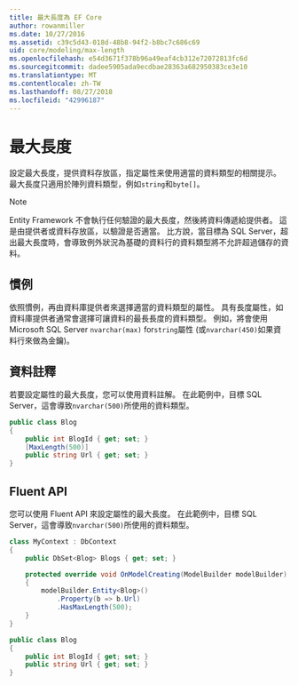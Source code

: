 ```yaml
---
title: 最大長度為 EF Core
author: rowanmiller
ms.date: 10/27/2016
ms.assetid: c39c5d43-018d-48b8-94f2-b8bc7c686c69
uid: core/modeling/max-length
ms.openlocfilehash: e54d3671f378b96a49eaf4cb312e72072813fc6d
ms.sourcegitcommit: dadee5905ada9ecdbae28363a682950383ce3e10
ms.translationtype: MT
ms.contentlocale: zh-TW
ms.lasthandoff: 08/27/2018
ms.locfileid: "42996187"
---
```

# <a name="maximum-length"></a>最大長度

設定最大長度，提供資料存放區，指定屬性来使用適當的資料類型的相關提示。 最大長度只適用於陣列資料類型，例如`string`和`byte[]`。

> [!NOTE]  
> Entity Framework 不會執行任何驗證的最大長度，然後將資料傳遞給提供者。 這是由提供者或資料存放區，以驗證是否適當。 比方說，當目標為 SQL Server，超出最大長度時，會導致例外狀況為基礎的資料行的資料類型將不允許超過儲存的資料。

## <a name="conventions"></a>慣例

依照慣例，再由資料庫提供者來選擇適當的資料類型的屬性。 具有長度屬性，如資料庫提供者通常會選擇可讓資料的最長長度的資料類型。 例如，將會使用 Microsoft SQL Server `nvarchar(max)` for`string`屬性 (或`nvarchar(450)`如果資料行來做為金鑰)。

## <a name="data-annotations"></a>資料註釋

若要設定屬性的最大長度，您可以使用資料註解。 在此範例中，目標 SQL Server，這會導致`nvarchar(500)`所使用的資料類型。

<!-- [!code-csharp[Main](samples/core/Modeling/DataAnnotations/Samples/MaxLength.cs?highlight=4)] -->
``` csharp
public class Blog
{
    public int BlogId { get; set; }
    [MaxLength(500)]
    public string Url { get; set; }
}
```

## <a name="fluent-api"></a>Fluent API

您可以使用 Fluent API 來設定屬性的最大長度。 在此範例中，目標 SQL Server，這會導致`nvarchar(500)`所使用的資料類型。

<!-- [!code-csharp[Main](samples/core/Modeling/FluentAPI/Samples/MaxLength.cs?highlight=7,8,9)] -->
``` csharp
class MyContext : DbContext
{
    public DbSet<Blog> Blogs { get; set; }

    protected override void OnModelCreating(ModelBuilder modelBuilder)
    {
        modelBuilder.Entity<Blog>()
            .Property(b => b.Url)
            .HasMaxLength(500);
    }
}

public class Blog
{
    public int BlogId { get; set; }
    public string Url { get; set; }
}
```
